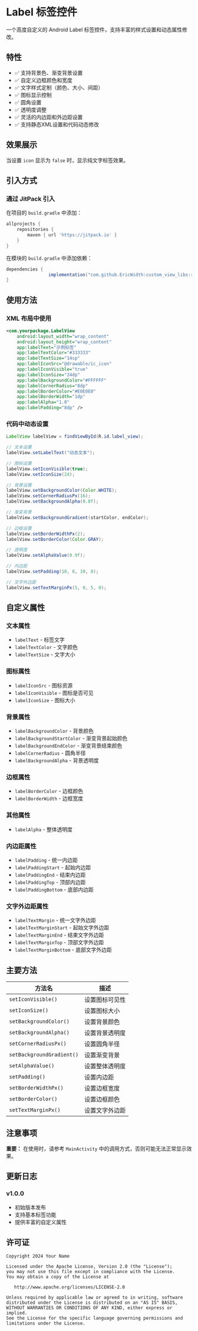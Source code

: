 # Label 标签控件

一个高度自定义的 Android Label 标签控件，支持丰富的样式设置和动态属性修改。

## 特性

- ✅ 支持背景色、渐变背景设置
- ✅ 自定义边框颜色和宽度
- ✅ 文字样式定制（颜色、大小、间距）
- ✅ 图标显示控制
- ✅ 圆角设置
- ✅ 透明度调整
- ✅ 灵活的内边距和外边距设置
- ✅ 支持静态XML设置和代码动态修改

## 效果展示

当设置 `icon` 显示为 `false` 时，显示纯文字标签效果。

## 引入方式

### 通过 JitPack 引入

在项目的 `build.gradle` 中添加：

```gradle
allprojects {
    repositories {
        maven { url 'https://jitpack.io' }
    }
}
```

在模块的 `build.gradle` 中添加依赖：

```gradle
dependencies {
    	        implementation("com.github.EricWidth:custom_view_libs:release-v1.0.2")
}
```

## 使用方法

### XML 布局中使用

```xml
<com.yourpackage.LabelView
    android:layout_width="wrap_content"
    android:layout_height="wrap_content"
    app:labelText="示例标签"
    app:labelTextColor="#333333"
    app:labelTextSize="14sp"
    app:labelIconSrc="@drawable/ic_icon"
    app:labelIconVisible="true"
    app:labelIconSize="24dp"
    app:labelBackgroundColor="#FFFFFF"
    app:labelCornerRadius="8dp"
    app:labelBorderColor="#E0E0E0"
    app:labelBorderWidth="1dp"
    app:labelAlpha="1.0"
    app:labelPadding="8dp" />
```

### 代码中动态设置

```java
LabelView labelView = findViewById(R.id.label_view);

// 文本设置
labelView.setLabelText("动态文本");

// 图标设置
labelView.setIconVisible(true);
labelView.setIconSize(24);

// 背景设置
labelView.setBackgroundColor(Color.WHITE);
labelView.setCornerRadiusPx(16);
labelView.setBackgroundAlpha(0.8f);

// 渐变背景
labelView.setBackgroundGradient(startColor, endColor);

// 边框设置
labelView.setBorderWidthPx(2);
labelView.setBorderColor(Color.GRAY);

// 透明度
labelView.setAlphaValue(0.9f);

// 内边距
labelView.setPadding(10, 8, 10, 8);

// 文字外边距
labelView.setTextMarginPx(5, 0, 5, 0);
```

## 自定义属性

### 文本属性
- `labelText` - 标签文字
- `labelTextColor` - 文字颜色
- `labelTextSize` - 文字大小

### 图标属性
- `labelIconSrc` - 图标资源
- `labelIconVisible` - 图标是否可见
- `labelIconSize` - 图标大小

### 背景属性
- `labelBackgroundColor` - 背景颜色
- `labelBackgroundStartColor` - 渐变背景起始颜色
- `labelBackgroundEndColor` - 渐变背景结束颜色
- `labelCornerRadius` - 圆角半径
- `labelBackgroundAlpha` - 背景透明度

### 边框属性
- `labelBorderColor` - 边框颜色
- `labelBorderWidth` - 边框宽度

### 其他属性
- `labelAlpha` - 整体透明度

### 内边距属性
- `labelPadding` - 统一内边距
- `labelPaddingStart` - 起始内边距
- `labelPaddingEnd` - 结束内边距
- `labelPaddingTop` - 顶部内边距
- `labelPaddingBottom` - 底部内边距

### 文字外边距属性
- `labelTextMargin` - 统一文字外边距
- `labelTextMarginStart` - 起始文字外边距
- `labelTextMarginEnd` - 结束文字外边距
- `labelTextMarginTop` - 顶部文字外边距
- `labelTextMarginBottom` - 底部文字外边距

## 主要方法

| 方法名 | 描述 |
|--------|------|
| `setIconVisible()` | 设置图标可见性 |
| `setIconSize()` | 设置图标大小 |
| `setBackgroundColor()` | 设置背景颜色 |
| `setBackgroundAlpha()` | 设置背景透明度 |
| `setCornerRadiusPx()` | 设置圆角半径 |
| `setBackgroundGradient()` | 设置渐变背景 |
| `setAlphaValue()` | 设置整体透明度 |
| `setPadding()` | 设置内边距 |
| `setBorderWidthPx()` | 设置边框宽度 |
| `setBorderColor()` | 设置边框颜色 |
| `setTextMarginPx()` | 设置文字外边距 |

## 注意事项

**重要：** 在使用时，请参考 `MainActivity` 中的调用方式，否则可能无法正常显示效果。

## 更新日志

### v1.0.0
- 初始版本发布
- 支持基本标签功能
- 提供丰富的自定义属性

## 许可证

```
Copyright 2024 Your Name

Licensed under the Apache License, Version 2.0 (the "License");
you may not use this file except in compliance with the License.
You may obtain a copy of the License at

   http://www.apache.org/licenses/LICENSE-2.0

Unless required by applicable law or agreed to in writing, software
distributed under the License is distributed on an "AS IS" BASIS,
WITHOUT WARRANTIES OR CONDITIONS OF ANY KIND, either express or implied.
See the License for the specific language governing permissions and
limitations under the License.
```
